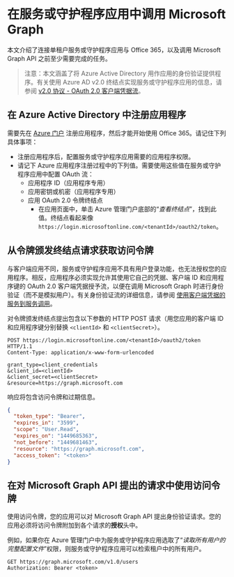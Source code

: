 # <a name="call-microsoft-graph-in-a-service-or-daemon-app"></a>在服务或守护程序应用中调用 Microsoft Graph

本文介绍了连接单租户服务或守护程序应用与 Office 365，以及调用 Microsoft Graph API 之前至少需要完成的任务。

> 注意：本文涵盖了将 Azure Active Directory 用作应用的身份验证提供程序。有关使用 Azure AD v2.0 终结点实现服务或守护程序应用的信息，请参阅 <a href="https://azure.microsoft.com/en-us/documentation/articles/active-directory-v2-protocols-oauth-client-creds/" target="_newtab">v2.0 协议 - OAuth 2.0 客户端凭据流</a>。

## <a name="register-the-application-in-azure-active-directory"></a>在 Azure Active Directory 中注册应用程序

需要先在 [Azure 门户](https://portal.azure.com) 注册应用程序，然后才能开始使用 Office 365。请记住下列具体事项：

- 注册应用程序后，配置服务或守护程序应用需要的应用程序权限。
- 请记下 Azure 应用程序注册过程中的下列值。需要使用这些值在服务或守护程序应用中配置 OAuth 流：
    * 应用程序 ID（应用程序专用）
    * 应用密钥或机密（应用程序专用）
    * 应用 OAuth 2.0 令牌终结点
      * 在应用页面中，单击 Azure 管理门户底部的“*查看终结点*”，找到此值。终结点看起来像 `https://login.microsoftonline.com/<tenantId>/oauth2/token`。

## <a name="request-an-access-token-from-the-token-issuing-endpoint"></a>从令牌颁发终结点请求获取访问令牌

与客户端应用不同，服务或守护程序应用不具有用户登录功能，也无法授权您的应用程序。相反，应用程序必须实现允许其使用它自己的凭据、客户端 ID 和应用程序键的 OAuth 2.0 客户端凭据授予流，以便在调用 Microsoft Graph 时进行身份验证（而不是模拟用户）。有关身份验证流的详细信息，请参阅 [使用客户端凭据的服务到服务调用](https://msdn.microsoft.com/en-us/library/azure/dn645543.aspx)。

对令牌颁发终结点提出包含以下参数的 HTTP POST 请求（用您应用的客户端 ID 和应用程序键分别替换 `<clientId>` 和 `<clientSecret>`）。

```http
POST https://login.microsoftonline.com/<tenantId>/oauth2/token HTTP/1.1
Content-Type: application/x-www-form-urlencoded

grant_type=client_credentials
&client_id=<clientId>
&client_secret=<clientSecret>
&resource=https://graph.microsoft.com
```

响应将包含访问令牌和过期信息。

```json
{ 
  "token_type": "Bearer",
  "expires_in": "3599",
  "scope": "User.Read",
  "expires_on": "1449685363",
  "not_before": "1449681463",
  "resource": "https://graph.microsoft.com",
  "access_token": "<token>"
}
```

## <a name="use-the-access-token-in-a-request-to-the-microsoft-graph-api"></a>在对 Microsoft Graph API 提出的请求中使用访问令牌

使用访问令牌，您的应用可以对 Microsoft Graph API 提出身份验证请求。您的应用必须将访问令牌附加到各个请求的**授权**头中。

例如，如果你在 Azure 管理门户中为服务或守护程序应用选取了“*读取所有用户的完整配置文件*”权限，则服务或守护程序应用可以检索租户中的所有用户。 

```http
GET https://graph.microsoft.com/v1.0/users
Authorization: Bearer <token>
```
